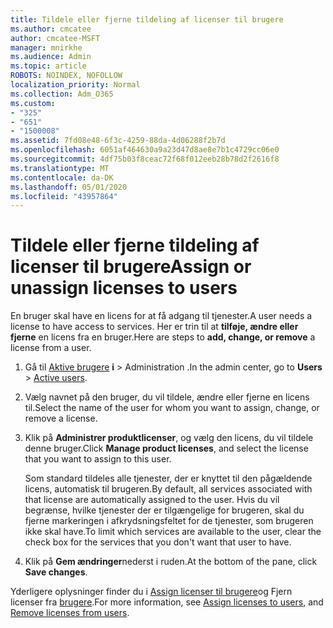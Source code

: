 ```yaml
---
title: Tildele eller fjerne tildeling af licenser til brugere
ms.author: cmcatee
author: cmcatee-MSFT
manager: mnirkhe
ms.audience: Admin
ms.topic: article
ROBOTS: NOINDEX, NOFOLLOW
localization_priority: Normal
ms.collection: Adm_O365
ms.custom:
- "325"
- "651"
- "1500008"
ms.assetid: 7fd08e48-6f3c-4259-88da-4d06288f2b7d
ms.openlocfilehash: 6051af464630a9a23d47d8ae8e7b1c4729cc06e0
ms.sourcegitcommit: 4df75b03f8ceac72f68f012eeb28b78d2f2616f8
ms.translationtype: MT
ms.contentlocale: da-DK
ms.lasthandoff: 05/01/2020
ms.locfileid: "43957864"
---
```

# <a name="assign-or-unassign-licenses-to-users"></a><span data-ttu-id="75a3a-102">Tildele eller fjerne tildeling af licenser til brugere</span><span class="sxs-lookup"><span data-stu-id="75a3a-102">Assign or unassign licenses to users</span></span>

<span data-ttu-id="75a3a-103">En bruger skal have en licens for at få adgang til tjenester.</span><span class="sxs-lookup"><span data-stu-id="75a3a-103">A user needs a license to have access to services.</span></span> <span data-ttu-id="75a3a-104">Her er trin til at **tilføje, ændre eller fjerne** en licens fra en bruger.</span><span class="sxs-lookup"><span data-stu-id="75a3a-104">Here are steps to **add, change, or remove** a license from a user.</span></span>
  
1. <span data-ttu-id="75a3a-105">Gå til [Aktive brugere](https://go.microsoft.com/fwlink/p/?linkid=834822) **i** \> Administration .</span><span class="sxs-lookup"><span data-stu-id="75a3a-105">In the admin center, go to **Users** \> [Active users](https://go.microsoft.com/fwlink/p/?linkid=834822).</span></span>

2. <span data-ttu-id="75a3a-106">Vælg navnet på den bruger, du vil tildele, ændre eller fjerne en licens til.</span><span class="sxs-lookup"><span data-stu-id="75a3a-106">Select the name of the user for whom you want to assign, change, or remove a license.</span></span>

3. <span data-ttu-id="75a3a-107">Klik på **Administrer produktlicenser**, og vælg den licens, du vil tildele denne bruger.</span><span class="sxs-lookup"><span data-stu-id="75a3a-107">Click **Manage product licenses**, and select the license that you want to assign to this user.</span></span>

    <span data-ttu-id="75a3a-108">Som standard tildeles alle tjenester, der er knyttet til den pågældende licens, automatisk til brugeren.</span><span class="sxs-lookup"><span data-stu-id="75a3a-108">By default, all services associated with that license are automatically assigned to the user.</span></span> <span data-ttu-id="75a3a-109">Hvis du vil begrænse, hvilke tjenester der er tilgængelige for brugeren, skal du fjerne markeringen i afkrydsningsfeltet for de tjenester, som brugeren ikke skal have.</span><span class="sxs-lookup"><span data-stu-id="75a3a-109">To limit which services are available to the user, clear the check box for the services that you don't want that user to have.</span></span>

4. <span data-ttu-id="75a3a-110">Klik på **Gem ændringer**nederst i ruden.</span><span class="sxs-lookup"><span data-stu-id="75a3a-110">At the bottom of the pane, click **Save changes**.</span></span>

<span data-ttu-id="75a3a-111">Yderligere oplysninger finder du i [Assign licenser til brugere](https://docs.microsoft.com/office365/admin/subscriptions-and-billing/assign-licenses-to-users)og Fjern licenser fra [brugere](https://docs.microsoft.com/office365/admin/subscriptions-and-billing/remove-licenses-from-users).</span><span class="sxs-lookup"><span data-stu-id="75a3a-111">For more information, see [Assign licenses to users](https://docs.microsoft.com/office365/admin/subscriptions-and-billing/assign-licenses-to-users), and [Remove licenses from users](https://docs.microsoft.com/office365/admin/subscriptions-and-billing/remove-licenses-from-users).</span></span>